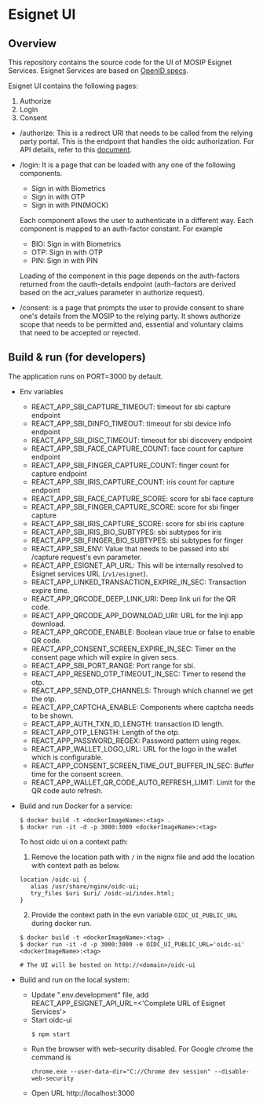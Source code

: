 # Esignet UI

## Overview

This repository contains the source code for the UI of MOSIP Esignet Services.
Esignet Services are based on [OpenID specs](https://openid.net/specs/openid-connect-core-1_0.html).

Esignet UI contains the following pages:

1. Authorize
2. Login
3. Consent

- /authorize:
  This is a redirect URI that needs to be called from the relying party portal. This is the endpoint that handles the oidc authorization. For API details, refer to this [document](https://mosip.stoplight.io/docs/identity-provider/85f761d237115-authorization-endpoint).

- /login:
  It is a page that can be loaded with any one of the following components.

  - Sign in with Biometrics
  - Sign in with OTP
  - Sign in with PIN(MOCK)

  Each component allows the user to authenticate in a different way. Each component is mapped to an auth-factor constant.
  For example

  - BIO: Sign in with Biometrics
  - OTP: Sign in with OTP
  - PIN: Sign in with PIN

  Loading of the component in this page depends on the auth-factors returned from the oauth-details endpoint (auth-factors are derived based on the acr_values parameter in authorize request).

- /consent: is a page that prompts the user to provide consent to share one's details from the MOSIP to the relying party. It shows authorize scope that needs to be permitted and, essential and voluntary claims that need to be accepted or rejected.

## Build & run (for developers)

The application runs on PORT=3000 by default.

- Env variables

  - REACT_APP_SBI_CAPTURE_TIMEOUT: timeout for sbi capture endpoint
  - REACT_APP_SBI_DINFO_TIMEOUT: timeout for sbi device info endpoint
  - REACT_APP_SBI_DISC_TIMEOUT: timeout for sbi discovery endpoint
  - REACT_APP_SBI_FACE_CAPTURE_COUNT: face count for capture endpoint
  - REACT_APP_SBI_FINGER_CAPTURE_COUNT: finger count for capture endpoint
  - REACT_APP_SBI_IRIS_CAPTURE_COUNT: iris count for capture endpoint
  - REACT_APP_SBI_FACE_CAPTURE_SCORE: score for sbi face capture
  - REACT_APP_SBI_FINGER_CAPTURE_SCORE: score for sbi finger capture
  - REACT_APP_SBI_IRIS_CAPTURE_SCORE: score for sbi iris capture
  - REACT_APP_SBI_IRIS_BIO_SUBTYPES: sbi subtypes for iris
  - REACT_APP_SBI_FINGER_BIO_SUBTYPES: sbi subtypes for finger
  - REACT_APP_SBI_ENV: Value that needs to be passed into sbi /capture request's evn parameter.
  - REACT_APP_ESIGNET_API_URL: This will be internally resolved to Esignet services URL (`/v1/esignet`).
  - REACT_APP_LINKED_TRANSACTION_EXPIRE_IN_SEC: Transaction expire time.
  - REACT_APP_QRCODE_DEEP_LINK_URI: Deep link uri for the QR code.
  - REACT_APP_QRCODE_APP_DOWNLOAD_URI: URL for the Inji app download.
  - REACT_APP_QRCODE_ENABLE: Boolean vlaue true or false to enable QR code.
  - REACT_APP_CONSENT_SCREEN_EXPIRE_IN_SEC: Timer on the consent page which will expire in given secs.
  - REACT_APP_SBI_PORT_RANGE: Port range for sbi.
  - REACT_APP_RESEND_OTP_TIMEOUT_IN_SEC: Timer to resend the otp.
  - REACT_APP_SEND_OTP_CHANNELS: Through which channel we get the otp.
  - REACT_APP_CAPTCHA_ENABLE: Components where captcha needs to be shown.
  - REACT_APP_AUTH_TXN_ID_LENGTH: transaction ID length.
  - REACT_APP_OTP_LENGTH: Length of the otp.
  - REACT_APP_PASSWORD_REGEX: Password pattern using regex.
  - REACT_APP_WALLET_LOGO_URL: URL for the logo in the wallet which is configurable.
  - REACT_APP_CONSENT_SCREEN_TIME_OUT_BUFFER_IN_SEC:  Buffer time for the consent screen.
  - REACT_APP_WALLET_QR_CODE_AUTO_REFRESH_LIMIT: Limit for the QR code auto refresh.

- Build and run Docker for a service:

  ```
  $ docker build -t <dockerImageName>:<tag> .
  $ docker run -it -d -p 3000:3000 <dockerImageName>:<tag>
  ```
  To host oidc ui on a context path: 
  1. Remove the location path with `/` in the nignx file and add the location with context path as below.
    ```
    location /oidc-ui {
       alias /usr/share/nginx/oidc-ui;
       try_files $uri $uri/ /oidc-ui/index.html;
    }
    ```
  2. Provide the context path in the evn variable `OIDC_UI_PUBLIC_URL` during docker run.
  ```
  $ docker build -t <dockerImageName>:<tag> .
  $ docker run -it -d -p 3000:3000 -e OIDC_UI_PUBLIC_URL='oidc-ui' <dockerImageName>:<tag>

  # The UI will be hosted on http://<domain>/oidc-ui
  ```
  

- Build and run on the local system:
  - Update ".env.development" file, add REACT_APP_ESIGNET_API_URL=<'Complete URL of Esignet Services'>
  - Start oidc-ui
    ```
    $ npm start
    ```
  - Run the browser with web-security disabled. For Google chrome the command is
    ```
    chrome.exe --user-data-dir="C://Chrome dev session" --disable-web-security
    ```
  - Open URL http://localhost:3000